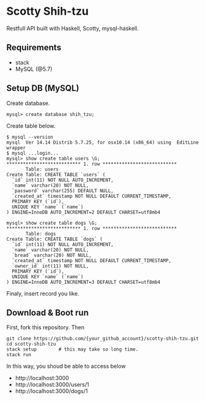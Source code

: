 # Scotty Shih-tzu

Restfull API built with Haskell, Scotty, mysql-haskell.

## Requirements

- stack
- MySQL (@5.7)

## Setup DB (MySQL)

Create database.

```
mysql> create database shih_tzu;
```

Create table below.

```
$ mysql --version
mysql  Ver 14.14 Distrib 5.7.25, for osx10.14 (x86_64) using  EditLine wrapper
$ mysql ...login...
mysql> show create table users \G;
*************************** 1. row ***************************
       Table: users
Create Table: CREATE TABLE `users` (
  `id` int(11) NOT NULL AUTO_INCREMENT,
  `name` varchar(20) NOT NULL,
  `password` varchar(255) DEFAULT NULL,
  `created_at` timestamp NOT NULL DEFAULT CURRENT_TIMESTAMP,
  PRIMARY KEY (`id`),
  UNIQUE KEY `name` (`name`)
) ENGINE=InnoDB AUTO_INCREMENT=2 DEFAULT CHARSET=utf8mb4

mysql> show create table dogs \G;
*************************** 1. row ***************************
       Table: dogs
Create Table: CREATE TABLE `dogs` (
  `id` int(11) NOT NULL AUTO_INCREMENT,
  `name` varchar(20) NOT NULL,
  `bread` varchar(20) NOT NULL,
  `created_at` timestamp NOT NULL DEFAULT CURRENT_TIMESTAMP,
  `owner_id` int(11) NOT NULL,
  PRIMARY KEY (`id`),
  UNIQUE KEY `name` (`name`)
) ENGINE=InnoDB AUTO_INCREMENT=3 DEFAULT CHARSET=utf8mb4
```

Finaly, insert record you like.

## Download & Boot run

First, fork this repository. Then

```
git clone https://github.com/{your_github_account}/scotty-shih-tzu.git
cd scotty-shih-tzu
stack setup        # this may take so long time.
stack run
```
In this way, you shoud be able to access below

- http://localhost:3000
- http://localhost:3000/users/1
- http://localhost:3000/dogs/1

